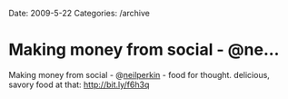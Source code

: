 Date: 2009-5-22
Categories: /archive

# Making money from social - @ne...

Making money from social - @<a href="http://twitter.com/neilperkin">neilperkin</a> - food for thought. delicious, savory food at that:  <a href="http://bit.ly/f6h3q" rel="nofollow">http://bit.ly/f6h3q</a>

